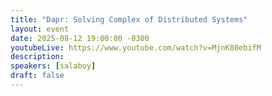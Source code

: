 ```yaml
---
title: "Dapr: Solving Complex of Distributed Systems"
layout: event
date: 2025-08-12 19:00:00 -0300
youtubeLive: https://www.youtube.com/watch?v=MjnK80ebifM
description:
speakers: [salaboy]
draft: false
---
```

